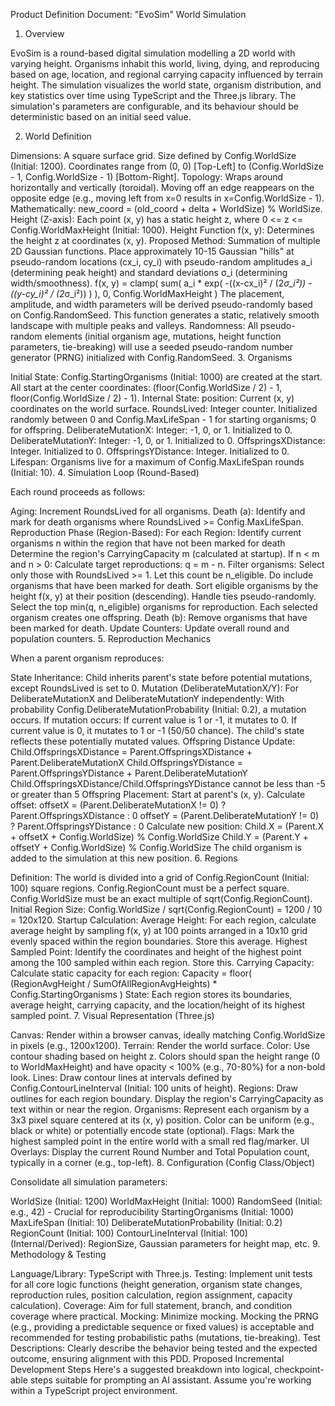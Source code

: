 Product Definition Document: "EvoSim" World Simulation
1. Overview

EvoSim is a round-based digital simulation modelling a 2D world with varying height. Organisms inhabit this world, living, dying, and reproducing based on age, location, and regional carrying capacity influenced by terrain height. The simulation visualizes the world state, organism distribution, and key statistics over time using TypeScript and the Three.js library. The simulation's parameters are configurable, and its behaviour should be deterministic based on an initial seed value.

2. World Definition

Dimensions: A square surface grid.
Size defined by Config.WorldSize (Initial: 1200). Coordinates range from (0, 0) [Top-Left] to (Config.WorldSize - 1, Config.WorldSize - 1) [Bottom-Right].
Topology: Wraps around horizontally and vertically (toroidal). Moving off an edge reappears on the opposite edge (e.g., moving left from x=0 results in x=Config.WorldSize - 1). Mathematically: new_coord = (old_coord + delta + WorldSize) % WorldSize.
Height (Z-axis): Each point (x, y) has a static height z, where 0 <= z <= Config.WorldMaxHeight (Initial: 1000).
Height Function f(x, y):
Determines the height z at coordinates (x, y).
Proposed Method: Summation of multiple 2D Gaussian functions. Place approximately 10-15 Gaussian "hills" at pseudo-random locations (cx_i, cy_i) with pseudo-random amplitudes a_i (determining peak height) and standard deviations σ_i (determining width/smoothness).
f(x, y) = clamp( sum( a_i * exp( -((x-cx_i)² / (2*σ_i²)) - ((y-cy_i)² / (2*σ_i²)) ) ), 0, Config.WorldMaxHeight )
The placement, amplitude, and width parameters will be derived pseudo-randomly based on Config.RandomSeed.
This function generates a static, relatively smooth landscape with multiple peaks and valleys.
Randomness: All pseudo-random elements (initial organism age, mutations, height function parameters, tie-breaking) will use a seeded pseudo-random number generator (PRNG) initialized with Config.RandomSeed.
3. Organisms

Initial State:
Config.StartingOrganisms (Initial: 1000) are created at the start.
All start at the center coordinates: (floor(Config.WorldSize / 2) - 1, floor(Config.WorldSize / 2) - 1).
Internal State:
position: Current (x, y) coordinates on the world surface.
RoundsLived: Integer counter. Initialized randomly between 0 and Config.MaxLifeSpan - 1 for starting organisms; 0 for offspring.
DeliberateMutationX: Integer: -1, 0, or 1. Initialized to 0.
DeliberateMutationY: Integer: -1, 0, or 1. Initialized to 0.
OffspringsXDistance: Integer. Initialized to 0.
OffspringsYDistance: Integer. Initialized to 0.
Lifespan: Organisms live for a maximum of Config.MaxLifeSpan rounds (Initial: 10).
4. Simulation Loop (Round-Based)

Each round proceeds as follows:

Aging: Increment RoundsLived for all organisms.
Death (a): Identify and mark for death organisms where RoundsLived >= Config.MaxLifeSpan.
Reproduction Phase (Region-Based):
For each Region:
Identify current organisms n within the region that have not been marked for death
Determine the region's CarryingCapacity m (calculated at startup).
If n < m and n > 0:
Calculate target reproductions: q = m - n.
Filter organisms: Select only those with RoundsLived >= 1. Let this count be n_eligible. Do include organisms that have been marked for death.
Sort eligible organisms by the height f(x, y) at their position (descending). Handle ties pseudo-randomly.
Select the top min(q, n_eligible) organisms for reproduction.
Each selected organism creates one offspring.
Death (b): Remove organisms that have been marked for death.
Update Counters: Update overall round and population counters.
5. Reproduction Mechanics

When a parent organism reproduces:

State Inheritance: Child inherits parent's state before potential mutations, except RoundsLived is set to 0.
Mutation (DeliberateMutationX/Y):
For DeliberateMutationX and DeliberateMutationY independently:
With probability Config.DeliberateMutationProbability (Initial: 0.2), a mutation occurs.
If mutation occurs:
If current value is 1 or -1, it mutates to 0.
If current value is 0, it mutates to 1 or -1 (50/50 chance).
The child's state reflects these potentially mutated values.
Offspring Distance Update:
Child.OffspringsXDistance = Parent.OffspringsXDistance + Parent.DeliberateMutationX
Child.OffspringsYDistance = Parent.OffspringsYDistance + Parent.DeliberateMutationY
Child.OffspringsXDistance/Child.OffspringsYDistance cannot be less than -5 or greater than 5
Offspring Placement:
Start at parent's (x, y).
Calculate offset:
offsetX = (Parent.DeliberateMutationX != 0) ? Parent.OffspringsXDistance : 0
offsetY = (Parent.DeliberateMutationY != 0) ? Parent.OffspringsYDistance : 0
Calculate new position:
Child.X = (Parent.X + offsetX + Config.WorldSize) % Config.WorldSize
Child.Y = (Parent.Y + offsetY + Config.WorldSize) % Config.WorldSize
The child organism is added to the simulation at this new position.
6. Regions

Definition: The world is divided into a grid of Config.RegionCount (Initial: 100) square regions. Config.RegionCount must be a perfect square. Config.WorldSize must be an exact multiple of sqrt(Config.RegionCount).
Initial Region Size: Config.WorldSize / sqrt(Config.RegionCount) = 1200 / 10 = 120x120.
Startup Calculation:
Average Height: For each region, calculate average height by sampling f(x, y) at 100 points arranged in a 10x10 grid evenly spaced within the region boundaries. Store this average.
Highest Sampled Point: Identify the coordinates and height of the highest point among the 100 sampled within each region. Store this.
Carrying Capacity: Calculate static capacity for each region: Capacity = floor( (RegionAvgHeight / SumOfAllRegionAvgHeights) * Config.StartingOrganisms )
State: Each region stores its boundaries, average height, carrying capacity, and the location/height of its highest sampled point.
7. Visual Representation (Three.js)

Canvas: Render within a browser canvas, ideally matching Config.WorldSize in pixels (e.g., 1200x1200).
Terrain: Render the world surface.
Color: Use contour shading based on height z. Colors should span the height range (0 to WorldMaxHeight) and have opacity < 100% (e.g., 70-80%) for a non-bold look.
Lines: Draw contour lines at intervals defined by Config.ContourLineInterval (Initial: 100 units of height).
Regions: Draw outlines for each region boundary. Display the region's CarryingCapacity as text within or near the region.
Organisms: Represent each organism by a 3x3 pixel square centered at its (x, y) position. Color can be uniform (e.g., black or white) or potentially encode state (optional).
Flags:
Mark the highest sampled point in the entire world with a small red flag/marker.
UI Overlays: Display the current Round Number and Total Population count, typically in a corner (e.g., top-left).
8. Configuration (Config Class/Object)

Consolidate all simulation parameters:

WorldSize (Initial: 1200)
WorldMaxHeight (Initial: 1000)
RandomSeed (Initial: e.g., 42) - Crucial for reproducibility
StartingOrganisms (Initial: 1000)
MaxLifeSpan (Initial: 10)
DeliberateMutationProbability (Initial: 0.2)
RegionCount (Initial: 100)
ContourLineInterval (Initial: 100)
(Internal/Derived): RegionSize, Gaussian parameters for height map, etc.
9. Methodology & Testing

Language/Library: TypeScript with Three.js.
Testing: Implement unit tests for all core logic functions (height generation, organism state changes, reproduction rules, position calculation, region assignment, capacity calculation).
Coverage: Aim for full statement, branch, and condition coverage where practical.
Mocking: Minimize mocking. Mocking the PRNG (e.g., providing a predictable sequence or fixed values) is acceptable and recommended for testing probabilistic paths (mutations, tie-breaking).
Test Descriptions: Clearly describe the behavior being tested and the expected outcome, ensuring alignment with this PDD.
Proposed Incremental Development Steps
Here's a suggested breakdown into logical, checkpoint-able steps suitable for prompting an AI assistant. Assume you're working within a TypeScript project environment.